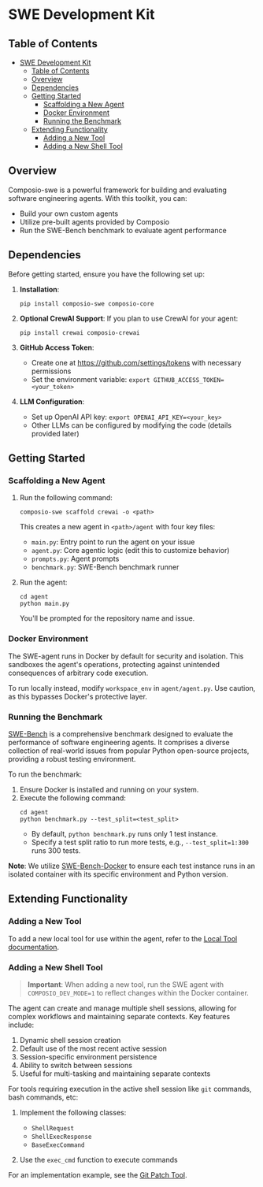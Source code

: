 # SWE Development Kit

## Table of Contents

- [SWE Development Kit](#swe-development-kit)
  - [Table of Contents](#table-of-contents)
  - [Overview](#overview)
  - [Dependencies](#dependencies)
  - [Getting Started](#getting-started)
    - [Scaffolding a New Agent](#scaffolding-a-new-agent)
    - [Docker Environment](#docker-environment)
    - [Running the Benchmark](#running-the-benchmark)
  - [Extending Functionality](#extending-functionality)
    - [Adding a New Tool](#adding-a-new-tool)
    - [Adding a New Shell Tool](#adding-a-new-shell-tool)

## Overview

Composio-swe is a powerful framework for building and evaluating software engineering agents. With this toolkit, you can:

- Build your own custom agents
- Utilize pre-built agents provided by Composio
- Run the SWE-Bench benchmark to evaluate agent performance

## Dependencies

Before getting started, ensure you have the following set up:

1. **Installation**:

   ```
   pip install composio-swe composio-core
   ```

2. **Optional CrewAI Support**:
   If you plan to use CrewAI for your agent:

   ```
   pip install crewai composio-crewai
   ```

3. **GitHub Access Token**:

   - Create one at https://github.com/settings/tokens with necessary permissions
   - Set the environment variable: `export GITHUB_ACCESS_TOKEN=<your_token>`

4. **LLM Configuration**:
   - Set up OpenAI API key: `export OPENAI_API_KEY=<your_key>`
   - Other LLMs can be configured by modifying the code (details provided later)

## Getting Started

### Scaffolding a New Agent

1. Run the following command:

   ```
   composio-swe scaffold crewai -o <path>
   ```

   This creates a new agent in `<path>/agent` with four key files:

   - `main.py`: Entry point to run the agent on your issue
   - `agent.py`: Core agentic logic (edit this to customize behavior)
   - `prompts.py`: Agent prompts
   - `benchmark.py`: SWE-Bench benchmark runner

2. Run the agent:
   ```
   cd agent
   python main.py
   ```
   You'll be prompted for the repository name and issue.

### Docker Environment

The SWE-agent runs in Docker by default for security and isolation. This sandboxes the agent's operations, protecting against unintended consequences of arbitrary code execution.

To run locally instead, modify `workspace_env` in `agent/agent.py`. Use caution, as this bypasses Docker's protective layer.

### Running the Benchmark

[SWE-Bench](https://www.swebench.com/) is a comprehensive benchmark designed to evaluate the performance of software engineering agents. It comprises a diverse collection of real-world issues from popular Python open-source projects, providing a robust testing environment.

To run the benchmark:

1. Ensure Docker is installed and running on your system.
2. Execute the following command:
   ```
   cd agent
   python benchmark.py --test_split=<test_split>
   ```
   - By default, `python benchmark.py` runs only 1 test instance.
   - Specify a test split ratio to run more tests, e.g., `--test_split=1:300` runs 300 tests.

**Note**: We utilize [SWE-Bench-Docker](https://github.com/aorwall/SWE-bench-docker) to ensure each test instance runs in an isolated container with its specific environment and Python version.

## Extending Functionality

### Adding a New Tool

To add a new local tool for use within the agent, refer to the [Local Tool documentation](https://docs.composio.dev/sdk/python/local_tools).

### Adding a New Shell Tool

> **Important**: When adding a new tool, run the SWE agent with `COMPOSIO_DEV_MODE=1` to reflect changes within the Docker container.

The agent can create and manage multiple shell sessions, allowing for complex workflows and maintaining separate contexts. Key features include:

1. Dynamic shell session creation
2. Default use of the most recent active session
3. Session-specific environment persistence
4. Ability to switch between sessions
5. Useful for multi-tasking and maintaining separate contexts

For tools requiring execution in the active shell session like `git` commands, bash commands, etc:

1. Implement the following classes:

   - `ShellRequest`
   - `ShellExecResponse`
   - `BaseExecCommand`

2. Use the `exec_cmd` function to execute commands

For an implementation example, see the [Git Patch Tool](https://github.com/ComposioHQ/composio/blob/master/python/composio/tools/local/shelltool/git_cmds/actions/get_patch.py).
